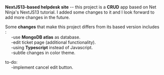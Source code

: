 **NextJS13-based helpdesk site** -- this project is a **CRUD** app based on Net Ninja's NextJS13 tutorial. I added some changes to it and I look forward to add more changes in the future.

Some **changes** that make this project differs from its based version includes :  
&nbsp;&nbsp;&nbsp;&nbsp;&nbsp;-use **MongoDB atlas** as database.  
&nbsp;&nbsp;&nbsp;&nbsp;&nbsp;-edit ticket page (additional functionality).  
&nbsp;&nbsp;&nbsp;&nbsp;&nbsp;-using **Typescript** instead of Javascript.   
&nbsp;&nbsp;&nbsp;&nbsp;&nbsp;-subtle changes in color theme.  

 to-do:  
&nbsp;&nbsp;&nbsp;&nbsp;&nbsp;-implement cancel edit button.
